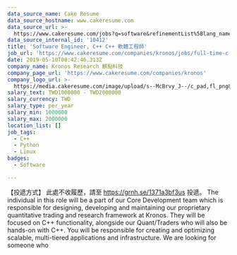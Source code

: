 ```yaml
---
data_source_name: Cake Resume
data_source_hostname: www.cakeresume.com
data_source_url: >-
  https://www.cakeresume.com/jobs?q=software&refinementList%5Blang_name%5D%5B0%5D=English&refinementList%5Bsalary_type%5D=per_year&range%5Bsalary_range%5D%5Bmin%5D=1000000&page=2
data_source_internal_id: '10412'
title: 'Software Engineer, C++ C++ 軟體工程師'
job_url: 'https://www.cakeresume.com/companies/kronos/jobs/full-time-c-software-engineer'
date: 2019-05-10T00:42:46.313Z
company_name: Kronos Research 麒點科技
company_page_url: 'https://www.cakeresume.com/companies/kronos'
company_logo_url: >-
  https://media.cakeresume.com/image/upload/s--McBrvy_J--/c_pad,fl_png8,h_200,w_200/v1578283593/oah25nx6qnylshhzlpzk.png
salary_text: TWD1000000 - TWD2000000
salary_currency: TWD
salary_type: per_year
salary_min: 1000000
salary_max: 2000000
location_list: []
job_tags:
  - C++
  - Python
  - Linux
badges:
  - Software

---
```


【投遞方式】 此處不收履歷，請至 https://grnh.se/1371a3bf3us 投遞。 The individual in this role will be a part of our Core Development team which is responsible for designing, developing and maintaining our proprietary quantitative trading and research framework at Kronos. They will be focused on C++ functionality, alongside our Quant/Traders who will also be hands-on with C++. You will be responsible for creating and optimizing scalable, multi-tiered applications and infrastructure. We are looking for someone who